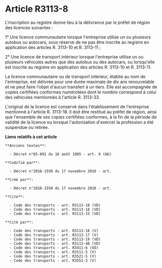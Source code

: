 # Article R3113-8

L'inscription au registre donne lieu à la délivrance par le préfet de région des licences suivantes : 

1° Une licence communautaire lorsque l'entreprise utilise un ou plusieurs autobus ou autocars, sous réserve de ne pas être
inscrite au registre en application des articles R. 3113-10 et R. 3113-11 ; 

2° Une licence de transport intérieur lorsque l'entreprise utilise un ou plusieurs véhicules autres que des autobus ou des
autocars, ou lorsqu'elle est inscrite au registre en application des articles R. 3113-10 et R. 3113-11. 

La licence communautaire ou de transport intérieur, établie au nom de l'entreprise, est délivrée pour une durée maximale de
dix ans renouvelable et ne peut faire l'objet d'aucun transfert à un tiers. Elle est accompagnée de copies certifiées
conformes numérotées dont le nombre correspond à celui des véhicules mentionnés à l'article R. 3113-33. 

L'original de la licence est conservé dans l'établissement de l'entreprise mentionné à l'article R. 3113-18. Il doit être
restitué au préfet de région, ainsi que l'ensemble de ses copies certifiées conformes, à la fin de la période de validité de
la licence ou lorsque l'autorisation d'exercer la profession a été suspendue ou retirée.

**Liens relatifs à cet article**

	**Anciens textes**:

	  - Décret n°85-891 du 16 août 1985 - art. 9 (Ab)

	**Codifié par**:

	  - Décret n°2016-1550 du 17 novembre 2016 - art.

	**Créé par**:

	  - Décret n°2016-1550 du 17 novembre 2016 - art.

	**Cite**:

	  - Code des transports - art. R3113-10 (VD)
	  - Code des transports - art. R3113-18 (VD)
	  - Code des transports - art. R3113-33 (VD)

	**Cité par**:

	  - Code des transports - art. R3113-16 (V)
	  - Code des transports - art. R3113-17 (V)
	  - Code des transports - art. R3113-19 (VD)
	  - Code des transports - art. R3113-48 (VD)
	  - Code des transports - art. R3411-6 (VD)
	  - Code des transports - art. R3511-5 (V)
	  - Code des transports - art. R3521-5 (V)
	  - Code des transports - art. R3551-3 (V)
